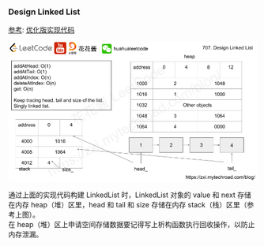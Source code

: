 ### Design Linked List
  
[参考](https://zxi.mytechroad.com/blog/list/leetcode-707-design-linked-list/): [优化版实现代码](./LinkedList.cpp)  
  
![](./Design%20Linked%20List.png)  
  
通过上面的实现代码构建 LinkedList 时，LinkedList 对象的 value 和 next 存储在内存 heap（堆）区里，head 和 tail 和 size 存储在内存 stack（栈）区里（参考上图）。  
在 heap（堆）区上申请空间存储数据要记得写上析构函数执行回收操作，以防止内存泄漏。  
